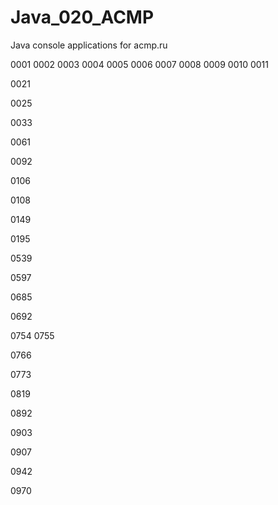 # Java_020_ACMP
Java console applications for acmp.ru

0001
0002
0003
0004
0005
0006
0007
0008
0009
0010
0011

0021

0025

0033

0061

0092

0106

0108

0149

0195

0539

0597

0685

0692

0754
0755

0766

0773

0819

0892

0903

0907

0942

0970